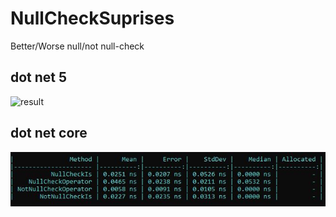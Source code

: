 # NullCheckSuprises
Better/Worse null/not null-check

## dot net 5

![result](resultDotNetFive.JPG)

## dot net core
![result](result.jpg)